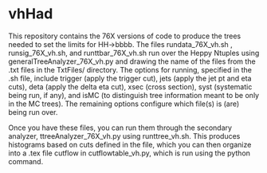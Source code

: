 # vhHad

This repository contains the 76X versions of code to produce the trees needed to set the limits for HH->bbbb. 
The files rundata_76X_vh.sh , runsig_76X_vh.sh, and runttbar_76X_vh.sh run over the Heppy Ntuples using generalTreeAnalyzer_76X_vh.py
and drawing the name of the files from the .txt files in the TxtFiles/ directory. The options for running, specified in the .sh file, 
include trigger (apply the trigger cut), jets (apply the jet pt and eta cuts), deta (apply the delta eta cut), xsec (cross section), 
syst (systematic being run, if any), and isMC (to distinguish tree information meant to be only in the MC trees). The remaining options
configure which file(s) is (are) being run over.

Once you have these files, you can run them through the secondary analyzer, ttreeAnalyzer_76X_vh.py using runttree_vh.sh. This produces
histograms based on cuts defined in the file, which you can then organize into a .tex file cutflow in cutflowtable_vh.py, which is
run using the python command.

